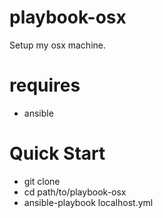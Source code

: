 # playbook-osx
Setup my osx machine.

# requires
- ansible

# Quick Start
- git clone
- cd path/to/playbook-osx
- ansible-playbook localhost.yml

